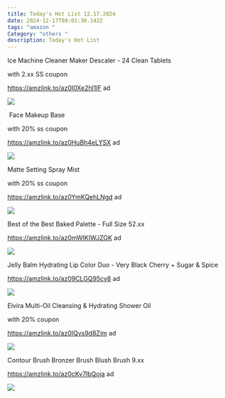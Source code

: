 ```yaml
---
title: Today's Hot List 12.17.2024
date: 2024-12-17T08:01:30.142Z
tags: "amazon "
Category: "others "
description: Today's Hot List
---
```

<!--StartFragment-->

Ice Machine Cleaner Maker Descaler - 24 Clean Tablets 

w﻿ith 2.xx SS coupon 

https://amzlink.to/az0I0Xe2hl1lF  ad <!--StartFragment-->

![](https://m.media-amazon.com/images/I/817IZtcERFL._AC_SL1500_.jpg)

<!--EndFragment-->

<!--StartFragment-->

 Face Makeup Base  

w﻿ith 20% ss coupon 

https://amzlink.to/az0HuBh4eLYSX  ad 

<!--StartFragment-->

![](https://m.media-amazon.com/images/I/61LDQRdiH3L._SL1500_.jpg)

<!--StartFragment-->

<!--StartFragment-->

Matte Setting Spray Mist

with 20% ss coupon

https://amzlink.to/az0YmKQehLNgd ad

<!--StartFragment-->

![](https://m.media-amazon.com/images/I/51KJp4Sgg9L._SL1500_.jpg)

<!--EndFragment-->

<!--StartFragment-->

Best of the Best Baked Palette - Full Size 52.xx

https://amzlink.to/az0mWIKIWJZGK ad

<!--EndFragment--><!--StartFragment-->

![](https://m.media-amazon.com/images/I/71Oul3dng1L._SL1500_.jpg)



<!--StartFragment-->

Jelly Balm Hydrating Lip Color Duo - Very Black Cherry + Sugar & Spice

https://amzlink.to/az09CLGQ95cy8 ad

<!--EndFragment-->

![](https://m.media-amazon.com/images/I/61VonOYb3+L._SL1500_.jpg)

<!--StartFragment-->

Elvira Multi-Oil Cleansing & Hydrating Shower Oil

with 20% coupon

https://amzlink.to/az0IQvs9d8Zim ad

<!--StartFragment-->

![](https://m.media-amazon.com/images/I/716VpJN6+tL._SL1500_.jpg)

<!--EndFragment-->

<!--StartFragment-->

Contour Brush Bronzer Brush Blush Brush 9.xx

https://amzlink.to/az0cKv7lbQoja ad

<!--EndFragment-->



<!--StartFragment-->

![](https://m.media-amazon.com/images/I/61X7hXXjoUL._SL1500_.jpg)

<!--EndFragment-->